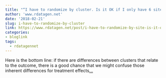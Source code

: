 ```yaml
---
title: "“I have to randomize by cluster. Is it OK if I only have 6 sites?'"
author: 'www.rdatagen.net'
date: '2018-02-21'
slug: i-have-to-randomize-by-cluster
link: https://www.rdatagen.net/post/i-have-to-randomize-by-site-is-it-ok-if-i-only-have-6/
categories:
- bloglink
tags:
  - rdatagennet
---
```


Here is the bottom line: if there are differences between clusters that relate to the outcome, there is a good chance that we might confuse those inherent differences for treatment effects[... <i class="fas fa-external-link-alt"></i>](https://www.rdatagen.net/post/i-have-to-randomize-by-site-is-it-ok-if-i-only-have-6/)

